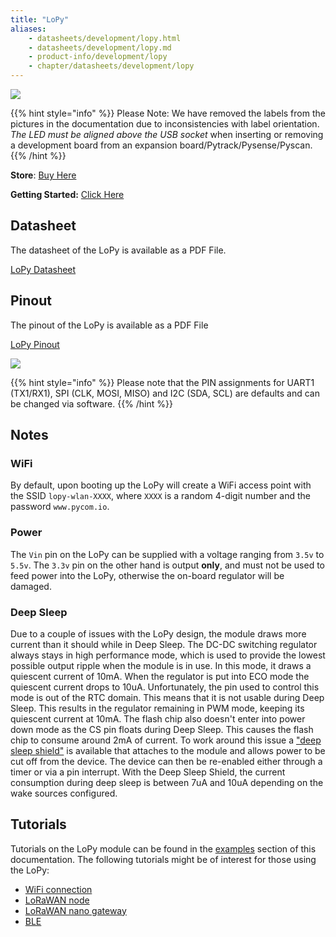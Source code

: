 ```yaml
---
title: "LoPy"
aliases:
    - datasheets/development/lopy.html
    - datasheets/development/lopy.md
    - product-info/development/lopy
    - chapter/datasheets/development/lopy
---
```


![](/gitbook/assets/lopy-1.png)


{{% hint style="info" %}}
Please Note: We have removed the labels from the pictures in the documentation due to inconsistencies with label orientation.  *The LED must be aligned above the USB socket* when inserting or removing a development board from an expansion board/Pytrack/Pysense/Pyscan.
{{% /hint %}}


**Store**: [Buy Here](https://pycom.io/product/lopy)

**Getting Started:** [Click Here](/gettingstarted/connection/lopy)

## Datasheet

The datasheet of the LoPy is available as a PDF File.

<a href="/gitbook/assets/specsheets/Pycom_002_Specsheets_LoPy_v2.pdf" target="_blank"> LoPy Datasheet </a>
## Pinout

The pinout of the LoPy is available as a PDF File

<a href="/gitbook/assets/lopy-pinout.pdf" target="_blank"> LoPy Pinout </a>

![](/gitbook/assets/lopy-pinout.png)

{{% hint style="info" %}}
Please note that the PIN assignments for UART1 \(TX1/RX1\), SPI \(CLK, MOSI, MISO\) and I2C \(SDA, SCL\) are defaults and can be changed via software.
{{% /hint %}}

## Notes

### WiFi

By default, upon booting up the LoPy will create a WiFi access point with the SSID `lopy-wlan-XXXX`, where `XXXX` is a random 4-digit number and the password `www.pycom.io`.

### Power

The `Vin` pin on the LoPy can be supplied with a voltage ranging from `3.5v` to `5.5v`. The `3.3v` pin on the other hand is output **only**, and must not be used to feed power into the LoPy, otherwise the on-board regulator will be damaged.

### Deep Sleep

Due to a couple of issues with the LoPy design, the module draws more current than it should while in Deep Sleep. The DC-DC switching regulator always stays in high performance mode, which is used to provide the lowest possible output ripple when the module is in use. In this mode, it draws a quiescent current of 10mA. When the regulator is put into ECO mode the quiescent current drops to 10uA. Unfortunately, the pin used to control this mode is out of the RTC domain. This means that it is not usable during Deep Sleep. This results in the regulator remaining in PWM mode, keeping its quiescent current at 10mA. The flash chip also doesn't enter into power down mode as the CS pin floats during Deep Sleep. This causes the flash chip to consume around 2mA of current. To work around this issue a ["deep sleep shield"](../../boards/deepsleep/) is available that attaches to the module and allows power to be cut off from the device. The device can then be re-enabled either through a timer or via a pin interrupt. With the Deep Sleep Shield, the current consumption during deep sleep is between 7uA and 10uA depending on the wake sources configured.

## Tutorials

Tutorials on the LoPy module can be found in the [examples](/tutorials/introduction) section of this documentation. The following tutorials might be of  interest for those using the LoPy:

* [WiFi connection](/tutorials/all/wlan)
* [LoRaWAN node](/tutorials/lora/lorawan-abp)
* [LoRaWAN nano gateway](/tutorials/lora/lorawan-nano-gateway)
* [BLE](/tutorials/all/ble)
